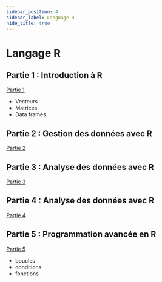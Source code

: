 ```yaml
---
sidebar_position: 4
sidebar_label: Language R
hide_title: true
---
```


# Langage R

## Partie 1 : Introduction à R

[Partie 1](./Partie%201.md)

- Vecteurs
- Matrices
- Data frames

## Partie 2 : Gestion des données avec R

[Partie 2](./Partie%202.md)

## Partie 3 : Analyse des données avec R

[Partie 3](./Partie%203.md)

## Partie 4 : Analyse des données avec R

[Partie 4](./Partie%204.md)

## Partie 5 : Programmation avancée en R

[Partie 5](./Partie%205.md)

- boucles
- conditions
- fonctions
